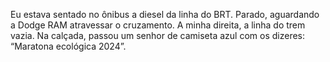 <!-- pt :: Maratona Ecológica 2024 :: 2024-07-10 09:00:00 -->

Eu estava sentado no ônibus a diesel da linha do BRT. Parado, aguardando a Dodge RAM atravessar o cruzamento. A minha direita, a linha do trem vazia. Na calçada, passou um senhor de camiseta azul com os dizeres: “Maratona ecológica 2024”.
